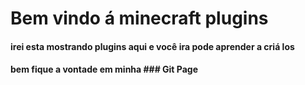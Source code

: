 # Bem vindo á minecraft plugins

#### irei esta mostrando plugins aqui e você ira pode aprender a criá los
#### bem fique a vontade em minha ### Git Page
